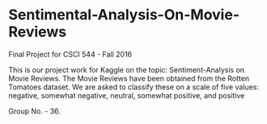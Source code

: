 # Sentimental-Analysis-On-Movie-Reviews
Final Project for CSCI 544 - Fall 2016

This is our project work for Kaggle on the topic: Sentiment-Analysis on Movie Reviews. 
The Movie Reviews have been obtained from the Rotten Tomatoes dataset. 
We are asked to classify these on a scale of five values: negative, somewhat negative, neutral, somewhat positive, and positive

Group No. - 36.

